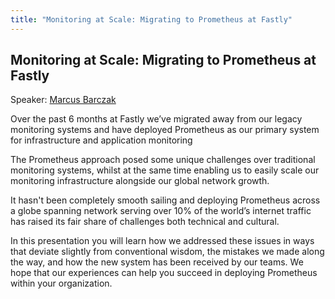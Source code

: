 ```yaml
---
title: "Monitoring at Scale: Migrating to Prometheus at Fastly"
---
```


## Monitoring at Scale: Migrating to Prometheus at Fastly

Speaker: [Marcus Barczak](/2018-munich/speakers/marcus-barczak/)

Over the past 6 months at Fastly we’ve migrated away from our legacy monitoring systems and have deployed Prometheus as our primary system for infrastructure and application monitoring

The Prometheus approach posed some unique challenges over traditional monitoring systems, whilst at the same time enabling us to easily scale our monitoring infrastructure alongside our global network growth.

It hasn't been completely smooth sailing and deploying Prometheus across a globe spanning network serving over 10% of the world’s internet traffic has raised its fair share of challenges both technical and cultural.

In this presentation you will learn how we addressed these issues in ways that deviate slightly from conventional wisdom, the mistakes we made along the way, and how the new system has been received by our teams. We hope that our experiences can help you succeed in deploying Prometheus within your organization.
